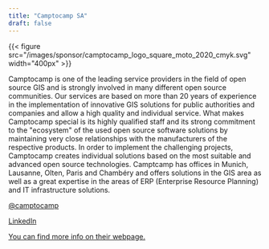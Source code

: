 ```yaml
---
title: "Camptocamp SA"
draft: false
---
```



{{< figure src="/images/sponsor/camptocamp_logo_square_moto_2020_cmyk.svg" width="400px" >}}

Camptocamp is one of the leading service providers in the field of open source GIS and is strongly involved in many different open source communities.
Our services are based on more than 20 years of experience in the implementation of innovative GIS solutions for public authorities and companies and allow a high quality and individual service. What makes Camptocamp special is its highly qualified staff and its strong commitment to the "ecosystem" of the used open source software solutions by maintaining very close relationships with the manufacturers of the respective products.
In order to implement the challenging projects, Camptocamp creates individual solutions based on the most suitable and advanced open source technologies. Camptcamp has offices in Munich, Lausanne, Olten, Paris and Chambéry and offers solutions in the GIS area as well as a great expertise in the areas of ERP (Enterprise Resource Planning) and IT infrastructure solutions.

[@camptocamp](https://twitter.com/camptocamp)

[LinkedIn](https://www.linkedin.com/company/camptocamp-sa)

[You can find more info on their webpage.](https://www.camptocamp.com/geospatial_solutions)
